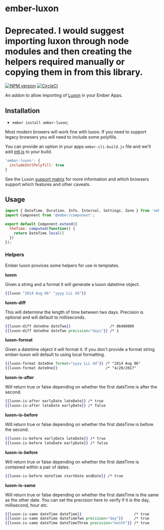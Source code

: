 # ember-luxon

# Deprecated. I would suggest importing luxon through node modules and then creating the helpers required manually or copying them in from this library.

[![NPM version](https://img.shields.io/npm/v/ember-luxon.svg?style=for-the-badge)](https://npmjs.com/package/ember-luxon)
[![CircleCI](https://img.shields.io/circleci/project/github/willrax/ember-luxon/master.svg?style=for-the-badge)](https://circleci.com/gh/willrax/ember-luxon/tree/master)

An addon to allow importing of [Luxon](https://moment.github.io/luxon/) in your Ember Apps.

## Installation

* `ember install ember-luxon`;

Most modern browers will work fine with luxon. If you need to support legacy browsers you will need to include some polyfills.

You can provide an option in your apps `ember-cli-build.js` file and we'll add [intl.js](https://github.com/andyearnshaw/Intl.js/) to your build.

```js
'ember-luxon': {
  includeIntlPolyfill: true
}
```

See the Luxon [support matrix](https://moment.github.io/luxon/docs/manual/matrix.html) for more information and which browsers support which features and other caveats.

## Usage

```js
import { DateTime, Duration, Info, Interval, Settings, Zone } from 'ember-luxon';
import Component from '@ember/component';

export default Component.extend({
  theTime: computed(function() {
    return DateTime.local()
  })
});
```

### Helpers

Ember luxon provices some helpers for use in templates.

**luxon**

Given a string and a format it will generate a luxon datetime object.

```hbs
{{luxon "2014 Aug 06" "yyyy LLL dd"}}
```

**luxon-diff**

This will determine the length of time between two days.
Precision is optional and will default to milliseconds.

```hbs
{{luxon-diff dateOne dateTwo}}                  /* 86400000
{{luxon-diff dateOne dateTwo precision="days"}} /* 1
```

**luxon-format**

Given a datetime object it will format it. If you don't provide a format string
ember-luxon will default to using local formatting.

```hbs
{{luxon-format dateOne format="yyyy LLL dd"}} /* "2014 Aug 06"
{{luxon-format dateOne}}                      /* "4/20/2017"
```

**luxon-is-after**

Will return true or false depending on whether the first dateTime is after the second.

```hbs
{{luxon-is-after earlyDate lateDate}} /* true
{{luxon-is-after lateDate earlyDate}} /* false
```

**luxon-is-before**

Will return true or false depending on whether the first dateTime is before the second.

```hbs
{{luxon-is-before earlyDate lateDate}} /* true
{{luxon-is-before lateDate earlyDate}} /* false
```

**luxon-is-before**

Will return true or false depending on whether the first dateTime is contained within a pair of dates.

```hbs
{{luxon-is-before dateTime startDate endDate}} /* true
```

**luxon-is-same**

Will return true or false depending on whether the first dateTime is the same as the other date.
You can set the precision here to verify if it is the day, millisecond, hour etc.

```hbs
{{luxon-is-same dateTime dateTime}}                        /* true
{{luxon-is-same dateTime dateTimeTwo precision="day"}}     /* true
{{luxon-is-same dateTime dateTimeThree precision="month"}} /* true
```
